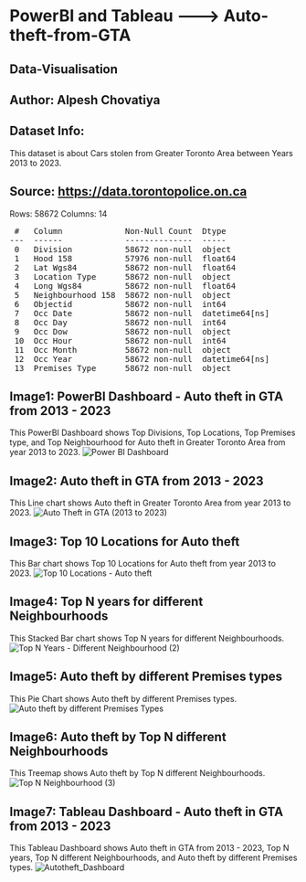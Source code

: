 # PowerBI and Tableau ---> Auto-theft-from-GTA
## Data-Visualisation

## Author: Alpesh Chovatiya
## Dataset Info:
This dataset is about Cars stolen from Greater Toronto Area between Years 2013 to 2023.
## Source: https://data.torontopolice.on.ca               
Rows: 58672
Columns: 14 
<pre>
 #   Column             Non-Null Count  Dtype         
---  ------             --------------  -----         
 0   Division           58672 non-null  object        
 1   Hood 158           57976 non-null  float64       
 2   Lat Wgs84          58672 non-null  float64       
 3   Location Type      58672 non-null  object        
 4   Long Wgs84         58672 non-null  float64       
 5   Neighbourhood 158  58672 non-null  object        
 6   Objectid           58672 non-null  int64         
 7   Occ Date           58672 non-null  datetime64[ns]
 8   Occ Day            58672 non-null  int64         
 9   Occ Dow            58672 non-null  object        
 10  Occ Hour           58672 non-null  int64         
 11  Occ Month          58672 non-null  object        
 12  Occ Year           58672 non-null  datetime64[ns]
 13  Premises Type      58672 non-null  object
</pre>

## Image1: PowerBI Dashboard - Auto theft in GTA from 2013 - 2023
This PowerBI Dashboard shows Top Divisions, Top Locations, Top Premises type, and Top Neighbourhood for Auto theft in Greater Toronto Area from year 2013 to 2023. 
![Power BI Dashboard](https://github.com/user-attachments/assets/bcd5f80f-3a6f-4cde-9a09-fc0a59a9e2fa)

## Image2: Auto theft in GTA from 2013 - 2023
This Line chart shows Auto theft in Greater Toronto Area from year 2013 to 2023. 
![Auto Theft in GTA (2013 to 2023)](https://github.com/user-attachments/assets/4d3cdf14-9adc-4ff9-9c8a-49e843df16dc)

## Image3: Top 10 Locations for Auto theft
This Bar chart shows Top 10 Locations for Auto theft from year 2013 to 2023.
![Top 10 Locations - Auto theft](https://github.com/user-attachments/assets/732401f0-5e82-4789-a3d6-dae34e187edf)

## Image4: Top N years for different Neighbourhoods
This Stacked Bar chart shows Top N years for different Neighbourhoods. 
![Top N Years - Different Neighbourhood (2)](https://github.com/user-attachments/assets/d2c429cf-f151-4e38-8c16-8e853b7e8099)

## Image5: Auto theft by different Premises types
This Pie Chart shows Auto theft by different Premises types.
![Auto theft by different Premises Types](https://github.com/user-attachments/assets/dc8ccbd1-139c-4851-8e9e-d836c4a3256e)

## Image6: Auto theft by Top N different Neighbourhoods
This Treemap shows Auto theft by Top N different Neighbourhoods. 
![Top N Neighbourhood (3)](https://github.com/user-attachments/assets/88e302e9-3a75-4358-87cc-52f0034b4400)

## Image7: Tableau Dashboard - Auto theft in GTA from 2013 - 2023
This Tableau Dashboard shows Auto theft in GTA from 2013 - 2023, Top N years, Top N different Neighbourhoods, and Auto theft by different Premises types.
![Autotheft_Dashboard](https://github.com/user-attachments/assets/3dba5e6c-7685-450a-a515-ae1ac6f3d5cb)

